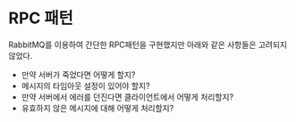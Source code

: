 # RPC 패턴
RabbitMQ를 이용하여 간단한 RPC패턴을 구현했지만 아래와 같은 사항들은 고려되지 않았다.
- 만약 서버가 죽었다면 어떻게 할지?
- 메시지의 타임아웃 설정이 있어야 할지?
- 만약 서버에서 에러를 던진다면 클라이언트에서 어떻게 처리할지?
- 유효하지 않은 메시지에 대해 어떻게 처리할지?
